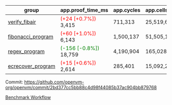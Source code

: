 | group | app.proof_time_ms | app.cycles | app.cells_used | leaf.proof_time_ms | leaf.cycles | leaf.cells_used |
| -- | -- | -- | -- | -- | -- | -- |
| [verify_fibair](https://github.com/openvm-org/openvm/blob/benchmark-results/benchmarks-pr/1239/verify_fibair-2bd377cc5bb88c4d98f44085b37ac904bb879768.md) |<span style='color: red'>(+24 [+0.7%])</span> 3,415 |  711,313 |  25,519,644 |- | - | - |
| [fibonacci_program](https://github.com/openvm-org/openvm/blob/benchmark-results/benchmarks-pr/1239/fibonacci-2bd377cc5bb88c4d98f44085b37ac904bb879768.md) |<span style='color: red'>(+60 [+1.0%])</span> 6,143 |  1,500,137 |  51,505,102 |- | - | - |
| [regex_program](https://github.com/openvm-org/openvm/blob/benchmark-results/benchmarks-pr/1239/regex-2bd377cc5bb88c4d98f44085b37ac904bb879768.md) |<span style='color: green'>(-156 [-0.8%])</span> 18,759 |  4,190,904 |  165,028,173 |- | - | - |
| [ecrecover_program](https://github.com/openvm-org/openvm/blob/benchmark-results/benchmarks-pr/1239/ecrecover-2bd377cc5bb88c4d98f44085b37ac904bb879768.md) |<span style='color: red'>(+15 [+0.6%])</span> 2,614 |  285,401 |  15,092,297 |- | - | - |


Commit: https://github.com/openvm-org/openvm/commit/2bd377cc5bb88c4d98f44085b37ac904bb879768

[Benchmark Workflow](https://github.com/openvm-org/openvm/actions/runs/12855757006)
